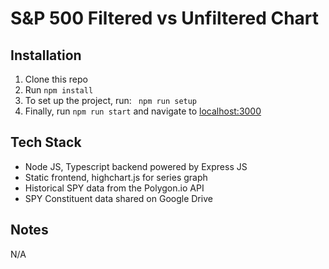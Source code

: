 # S&P 500 Filtered vs Unfiltered Chart

## Installation

1. Clone this repo
2. Run ```npm install```
3. To set up the project, run: ``` npm run setup```
4. Finally, run ```npm run start``` and navigate to [localhost:3000](http://localhost:3000/)

## Tech Stack

* Node JS, Typescript backend powered by Express JS
* Static frontend, highchart.js for series graph
* Historical SPY data from the Polygon.io API
* SPY Constituent data shared on Google Drive

## Notes
N/A
